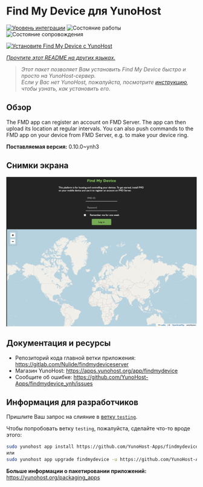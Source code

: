 <!--
Важно: этот README был автоматически сгенерирован <https://github.com/YunoHost/apps/tree/master/tools/readme_generator>
Он НЕ ДОЛЖЕН редактироваться вручную.
-->

# Find My Device для YunoHost

[![Уровень интеграции](https://apps.yunohost.org/badge/integration/findmydevice)](https://ci-apps.yunohost.org/ci/apps/findmydevice/)
![Состояние работы](https://apps.yunohost.org/badge/state/findmydevice)
![Состояние сопровождения](https://apps.yunohost.org/badge/maintained/findmydevice)

[![Установите Find My Device с YunoHost](https://install-app.yunohost.org/install-with-yunohost.svg)](https://install-app.yunohost.org/?app=findmydevice)

*[Прочтите этот README на других языках.](./ALL_README.md)*

> *Этот пакет позволяет Вам установить Find My Device быстро и просто на YunoHost-сервер.*  
> *Если у Вас нет YunoHost, пожалуйста, посмотрите [инструкцию](https://yunohost.org/install), чтобы узнать, как установить его.*

## Обзор

The FMD app can register an account on FMD Server. The app can then upload its location at regular intervals.
You can also push commands to the FMD app on your device from FMD Server, e.g. to make your device ring.

**Поставляемая версия:** 0.10.0~ynh3

## Снимки экрана

![Снимок экрана Find My Device](./doc/screenshots/screenshot.png)

## Документация и ресурсы

- Репозиторий кода главной ветки приложения: <https://gitlab.com/Nulide/findmydeviceserver>
- Магазин YunoHost: <https://apps.yunohost.org/app/findmydevice>
- Сообщите об ошибке: <https://github.com/YunoHost-Apps/findmydevice_ynh/issues>

## Информация для разработчиков

Пришлите Ваш запрос на слияние в [ветку `testing`](https://github.com/YunoHost-Apps/findmydevice_ynh/tree/testing).

Чтобы попробовать ветку `testing`, пожалуйста, сделайте что-то вроде этого:

```bash
sudo yunohost app install https://github.com/YunoHost-Apps/findmydevice_ynh/tree/testing --debug
или
sudo yunohost app upgrade findmydevice -u https://github.com/YunoHost-Apps/findmydevice_ynh/tree/testing --debug
```

**Больше информации о пакетировании приложений:** <https://yunohost.org/packaging_apps>
